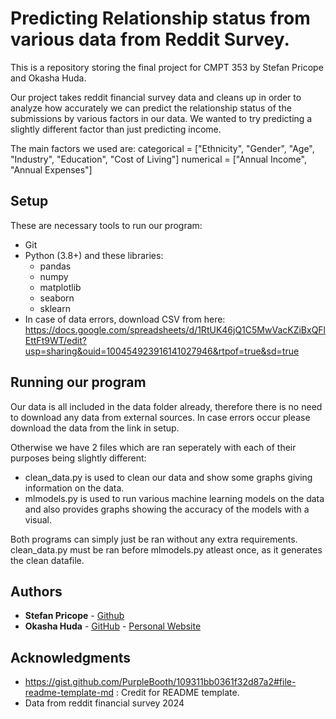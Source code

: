 # Predicting Relationship status from various data from Reddit Survey.

This is a repository storing the final project for CMPT 353 by Stefan Pricope and Okasha Huda.

Our project takes reddit financial survey data and cleans up in order to analyze how accurately we can predict the relationship status of the submissions by various factors in our data. We wanted to try predicting a slightly different factor than just predicting income. 

The main factors we used are:
categorical = ["Ethnicity", "Gender", "Age", "Industry", "Education", "Cost of Living"]
numerical = ["Annual Income", "Annual Expenses"]

## Setup

These are necessary tools to run our program:
- Git
- Python (3.8+) and these libraries:
    - pandas
    - numpy
    - matplotlib
    - seaborn
    - sklearn
- In case of data errors, download CSV from here: https://docs.google.com/spreadsheets/d/1RtUK46jQ1C5MwVacKZiBxQFlEttFt9WT/edit?usp=sharing&ouid=100454923916141027946&rtpof=true&sd=true

## Running our program

Our data is all included in the data folder already, therefore there is no need to download any data from external sources. In case errors occur please download the data from the link in setup.

 Otherwise we have 2 files which are ran seperately with each of their purposes being slightly different:
 - clean_data.py is used to clean our data and show some graphs giving information on the data. 
 - mlmodels.py is used to run various machine learning models on the data and also provides graphs showing the accuracy of the models with a visual.

 Both programs can simply just be ran without any extra requirements. clean_data.py must be ran before mlmodels.py atleast once, as it generates the clean datafile.


## Authors

* **Stefan Pricope** - [Github](https://github.com/scp10sfu)
* **Okasha Huda** - [GitHub](https://github.com/okashashuda) - [Personal Website](http://okashahuda.com/)

## Acknowledgments

* https://gist.github.com/PurpleBooth/109311bb0361f32d87a2#file-readme-template-md : Credit for README template.
* Data from reddit financial survey 2024

